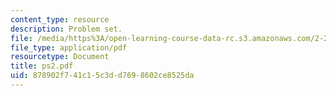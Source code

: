 ```yaml
---
content_type: resource
description: Problem set.
file: /media/https%3A/open-learning-course-data-rc.s3.amazonaws.com/2-26-compressible-fluid-dynamics-spring-2004/878902f741c15c3dd7698602ce8525da_ps2.pdf
file_type: application/pdf
resourcetype: Document
title: ps2.pdf
uid: 878902f7-41c1-5c3d-d769-8602ce8525da
---
```

